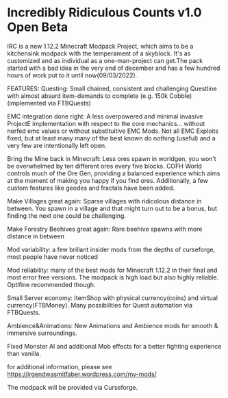 # Incredibly Ridiculous Counts v1.0 Open Beta
IRC is a new 1.12.2 Minecraft Modpack Project, which aims to be a kitchensink modpack with the temperament of a skyblock. It's as customized and as individual as a one-man-project can get.The pack started with a bad idea in the very end of december and has a few hundred hours of work put to it until now(09/03/2022).

FEATURES:
Questing: Small chained, consistent and challenging Questline with almost absurd item-demands to complete (e.g. 150k Cobble) (implemented via FTBQuests)

EMC integration done right: A less overpowered and minimal invasive ProjectE implementation with respect to the core mechanics… without nerfed emc values or without substituitive EMC Mods. Not all EMC Exploits fixed, but at least many many of the best known do nothing (useful) and a very few are intentionally left open.

Bring the Mine back in Minecraft: Less ores spawn in worldgen, you won’t be overwhelmed by ten different ores every five blocks. COFH World controls much of the Ore Gen, providing a balanced experience which aims at the moment of making you happy if you find ores. Additionally, a few custom features like geodes and fractals have been added. 

Make Villages great again: Sparse villages with ridicolous distance in between. You spawn in a village and that might turn out to be a bonus, but finding the next one could be challenging.

Make Forestry Beehives great again: Rare beehive spawns with more distance in between

Mod variability: a few brillant insider mods from the depths of curseforge, most people have never noticed

Mod reliability: many of the best mods for Minecraft 1.12.2 in their final and most error free versions. The modpack is high load but also highly reliable. Optifine recommended though.

Small Server economy: ItemShop with physical currency(coins) and virtual currency(FTBMoney). Many possibilities for Quest automation via FTBQuests.

Ambience&Animations: New Animations and Ambience mods for smooth & immersive surroundings.

Fixed Monster AI and additional Mob effects for a better fighting experience than vanilla.

for additional information, please see https://irgendwasmitfaber.wordpress.com/my-mods/

The modpack will be provided via Curseforge.
